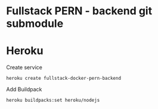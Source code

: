 # Fullstack PERN - backend git submodule

# Heroku

Create service

```
heroku create fullstack-docker-pern-backend
```

Add Buildpack

```
heroku buildpacks:set heroku/nodejs
```
